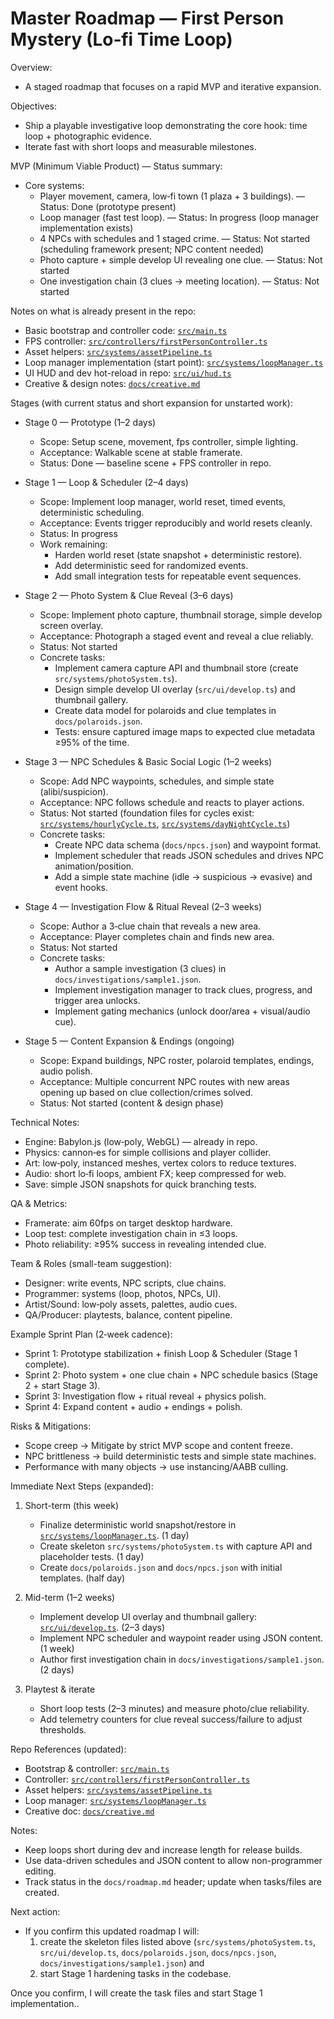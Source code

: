 # Master Roadmap — First Person Mystery (Lo‑fi Time Loop)

Overview:
- A staged roadmap that focuses on a rapid MVP and iterative expansion.

Objectives:
- Ship a playable investigative loop demonstrating the core hook: time loop + photographic evidence.
- Iterate fast with short loops and measurable milestones.

MVP (Minimum Viable Product) — Status summary:
- Core systems:
  - Player movement, camera, low‑fi town (1 plaza + 3 buildings). — Status: Done (prototype present)
  - Loop manager (fast test loop). — Status: In progress (loop manager implementation exists)
  - 4 NPCs with schedules and 1 staged crime. — Status: Not started (scheduling framework present; NPC content needed)
  - Photo capture + simple develop UI revealing one clue. — Status: Not started
  - One investigation chain (3 clues → meeting location). — Status: Not started

Notes on what is already present in the repo:
- Basic bootstrap and controller code: [`src/main.ts`](src/main.ts:1)
- FPS controller: [`src/controllers/firstPersonController.ts`](src/controllers/firstPersonController.ts:1)
- Asset helpers: [`src/systems/assetPipeline.ts`](src/systems/assetPipeline.ts:1)
- Loop manager implementation (start point): [`src/systems/loopManager.ts`](src/systems/loopManager.ts:1)
- UI HUD and dev hot-reload in repo: [`src/ui/hud.ts`](src/ui/hud.ts:1)
- Creative & design notes: [`docs/creative.md`](docs/creative.md:1)

Stages (with current status and short expansion for unstarted work):

- Stage 0 — Prototype (1–2 days)
  - Scope: Setup scene, movement, fps controller, simple lighting.
  - Acceptance: Walkable scene at stable framerate.
  - Status: Done — baseline scene + FPS controller in repo.

- Stage 1 — Loop & Scheduler (2–4 days)
  - Scope: Implement loop manager, world reset, timed events, deterministic scheduling.
  - Acceptance: Events trigger reproducibly and world resets cleanly.
  - Status: In progress
  - Work remaining:
    - Harden world reset (state snapshot + deterministic restore).
    - Add deterministic seed for randomized events.
    - Add small integration tests for repeatable event sequences.

- Stage 2 — Photo System & Clue Reveal (3–6 days)
  - Scope: Implement photo capture, thumbnail storage, simple develop screen overlay.
  - Acceptance: Photograph a staged event and reveal a clue reliably.
  - Status: Not started
  - Concrete tasks:
    - Implement camera capture API and thumbnail store (create `src/systems/photoSystem.ts`).
    - Design simple develop UI overlay (`src/ui/develop.ts`) and thumbnail gallery.
    - Create data model for polaroids and clue templates in `docs/polaroids.json`.
    - Tests: ensure captured image maps to expected clue metadata ≥95% of the time.

- Stage 3 — NPC Schedules & Basic Social Logic (1–2 weeks)
  - Scope: Add NPC waypoints, schedules, and simple state (alibi/suspicion).
  - Acceptance: NPC follows schedule and reacts to player actions.
  - Status: Not started (foundation files for cycles exist: [`src/systems/hourlyCycle.ts`](src/systems/hourlyCycle.ts:1), [`src/systems/dayNightCycle.ts`](src/systems/dayNightCycle.ts:1))
  - Concrete tasks:
    - Create NPC data schema (`docs/npcs.json`) and waypoint format.
    - Implement scheduler that reads JSON schedules and drives NPC animation/position.
    - Add a simple state machine (idle → suspicious → evasive) and event hooks.

- Stage 4 — Investigation Flow & Ritual Reveal (2–3 weeks)
  - Scope: Author a 3‑clue chain that reveals a new area.
  - Acceptance: Player completes chain and finds new area.
  - Status: Not started
  - Concrete tasks:
    - Author a sample investigation (3 clues) in `docs/investigations/sample1.json`.
    - Implement investigation manager to track clues, progress, and trigger area unlocks.
    - Implement gating mechanics (unlock door/area + visual/audio cue).

- Stage 5 — Content Expansion & Endings (ongoing)
  - Scope: Expand buildings, NPC roster, polaroid templates, endings, audio polish.
  - Acceptance: Multiple concurrent NPC routes with new areas opening up based on clue collection/crimes solved.
  - Status: Not started (content & design phase)

Technical Notes:
- Engine: Babylon.js (low‑poly, WebGL) — already in repo.
- Physics: cannon‑es for simple collisions and player collider.
- Art: low‑poly, instanced meshes, vertex colors to reduce textures.
- Audio: short lo‑fi loops, ambient FX; keep compressed for web.
- Save: simple JSON snapshots for quick branching tests.

QA & Metrics:
- Framerate: aim 60fps on target desktop hardware.
- Loop test: complete investigation chain in ≤3 loops.
- Photo reliability: ≥95% success in revealing intended clue.

Team & Roles (small-team suggestion):
- Designer: write events, NPC scripts, clue chains.
- Programmer: systems (loop, photos, NPCs, UI).
- Artist/Sound: low‑poly assets, palettes, audio cues.
- QA/Producer: playtests, balance, content pipeline.

Example Sprint Plan (2‑week cadence):
- Sprint 1: Prototype stabilization + finish Loop & Scheduler (Stage 1 complete).
- Sprint 2: Photo system + one clue chain + NPC schedule basics (Stage 2 + start Stage 3).
- Sprint 3: Investigation flow + ritual reveal + physics polish.
- Sprint 4: Expand content + audio + endings + polish.

Risks & Mitigations:
- Scope creep → Mitigate by strict MVP scope and content freeze.
- NPC brittleness → build deterministic tests and simple state machines.
- Performance with many objects → use instancing/AABB culling.

Immediate Next Steps (expanded):
1. Short-term (this week)
   - Finalize deterministic world snapshot/restore in [`src/systems/loopManager.ts`](src/systems/loopManager.ts:1). (1 day)
   - Create skeleton `src/systems/photoSystem.ts` with capture API and placeholder tests. (1 day)
   - Create `docs/polaroids.json` and `docs/npcs.json` with initial templates. (half day)

2. Mid-term (1–2 weeks)
   - Implement develop UI overlay and thumbnail gallery: [`src/ui/develop.ts`](src/ui/develop.ts:1). (2–3 days)
   - Implement NPC scheduler and waypoint reader using JSON content. (1 week)
   - Author first investigation chain in `docs/investigations/sample1.json`. (2 days)

3. Playtest & iterate
   - Short loop tests (2–3 minutes) and measure photo/clue reliability.
   - Add telemetry counters for clue reveal success/failure to adjust thresholds.

Repo References (updated):
- Bootstrap & controller: [`src/main.ts`](src/main.ts:1)
- Controller: [`src/controllers/firstPersonController.ts`](src/controllers/firstPersonController.ts:1)
- Asset helpers: [`src/systems/assetPipeline.ts`](src/systems/assetPipeline.ts:1)
- Loop manager: [`src/systems/loopManager.ts`](src/systems/loopManager.ts:1)
- Creative doc: [`docs/creative.md`](docs/creative.md:1)

Notes:
- Keep loops short during dev and increase length for release builds.
- Use data-driven schedules and JSON content to allow non-programmer editing.
- Track status in the `docs/roadmap.md` header; update when tasks/files are created.

Next action:
- If you confirm this updated roadmap I will:
  1) create the skeleton files listed above (`src/systems/photoSystem.ts`, `src/ui/develop.ts`, `docs/polaroids.json`, `docs/npcs.json`, `docs/investigations/sample1.json`) and
  2) start Stage 1 hardening tasks in the codebase.

Once you confirm, I will create the task files and start Stage 1 implementation.. 